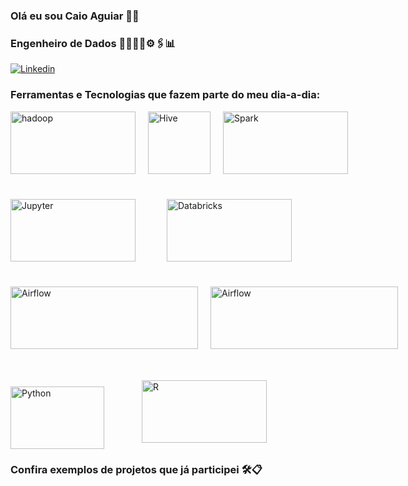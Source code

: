 ### Olá eu sou Caio Aguiar 👋🏻 
### Engenheiro de Dados 🎲👨🏻‍💻⚙️🖇️📊

[![Linkedin](https://img.shields.io/badge/LinkedIn-0077B5?style=for-the-badge&logo=linkedin&logoColor=white)](https://www.linkedin.com/in/caioaguiar23/)

### Ferramentas e Tecnologias que fazem parte do meu dia-a-dia:


<div style="display: flex;">
  <img src="https://upload.wikimedia.org/wikipedia/commons/0/0e/Hadoop_logo.svg" alt="hadoop" style="width: 200px; height: 100px; margin-right: 20px;">

  <img src="https://upload.wikimedia.org/wikipedia/commons/b/bb/Apache_Hive_logo.svg" alt="Hive" style="width: 100px; height: 100px; margin-right: 20px;">

  <img src="https://upload.wikimedia.org/wikipedia/commons/f/f3/Apache_Spark_logo.svg" alt="Spark" style="width: 200px; height: 100px; margin-right: 20px;">

</div>  

<div style="display: flex;">


  <img src="https://upload.wikimedia.org/wikipedia/commons/3/38/Jupyter_logo.svg" alt="Jupyter" style="width: 200px; height: 100px; margin-right: 10px; margin-top: 40px;">

  <img src="https://upload.wikimedia.org/wikipedia/commons/thumb/6/63/Databricks_Logo.png/330px-Databricks_Logo.png" alt="Databricks" style="width: 200px; height: 100px; margin-right: 10px; margin-top: 40px; margin-left: 40px;">

  <img src="https://upload.wikimedia.org/wikipedia/commons/thumb/e/ed/Pandas_logo.svg/1920px-Pandas_logo.svg.png" alt="Pandas" style="width: 200px; height: 0px; margin-right: 20px; margin-top: 40px; margin-left: 20px;">

</div>

<div style="display: flex;">
  <img src="https://ncrocfer.github.io/images/airflow-logo.png" alt="Airflow" style="width: 300px; height: 100px; margin-right: 20px; margin-top: 40px;">

 <img src="https://upload.wikimedia.org/wikipedia/commons/f/ff/Apache-nifi-logo.svg" alt="Airflow" style="width: 300px; height: 100px; margin-right: 20px; margin-top: 40px;">



</div>

<div style="display: flex;">
  <img src="https://upload.wikimedia.org/wikipedia/commons/c/c3/Python-logo-notext.svg" alt="Python" style="width: 150px; height: 100px; margin-right: 20px; margin-top: 60px;">

 <img src="https://www.rstudio.com/wp-content/uploads/2018/10/RStudio-Logo.svg" alt="R" style="width: 200px; height: 100px; margin-right: 20px;margin-top: 50px; margin-left: 40px">



</div>

### Confira exemplos de projetos que já participei 🛠📋

